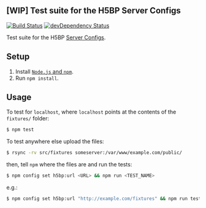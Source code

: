 ## [WIP] Test suite for the H5BP Server Configs

[![Build Status](https://travis-ci.org/h5bp/server-configs-test.svg)](https://travis-ci.org/h5bp/server-configs-test)
[![devDependency Status](https://david-dm.org/h5bp/server-configs-test/dev-status.svg)](https://david-dm.org/h5bp/server-configs-test#info=devDependencies)

Test suite for the H5BP [Server Configs](https://github.com/h5bp/server-configs).

## Setup

1. Install [`Node.js` and `npm`](http://nodejs.org/download/).
2. Run `npm install`.

## Usage

To test for `localhost`, where `localhost` points at the contents of the
`fixtures/` folder:

```bash
$ npm test
```

To test anywhere else upload the files:

```bash
$ rsync -rv src/fixtures someserver:/var/www/example.com/public/
```

then, tell `npm` where the files are and run the tests:

```bash
$ npm config set h5bp:url <URL> && npm run <TEST_NAME>
```

e.g.:

```bash
$ npm config set h5bp:url "http://example.com/fixtures" && npm run test
```

